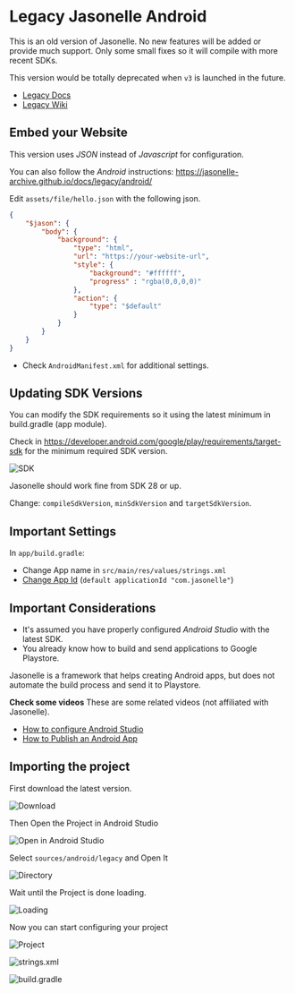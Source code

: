 # Legacy Jasonelle Android

This is an old version of Jasonelle. No new features will be added or provide much support.
Only some small fixes so it will compile with more recent SDKs.

This version would be totally deprecated when `v3` is launched in the future.

- [Legacy Docs](https://jasonelle-archive.github.io/docs/legacy/)
- [Legacy Wiki](https://github.com/jasonelle-archive/jasonelle-v2/wiki)

## Embed your Website

This version uses *JSON* instead of *Javascript* for configuration.

You can also follow the _Android_ instructions: https://jasonelle-archive.github.io/docs/legacy/android/

Edit `assets/file/hello.json` with the following json.

```json
{
    "$jason": {
        "body": {
            "background": {
                "type": "html",
                "url": "https://your-website-url",
                "style": {
                    "background": "#ffffff",
                    "progress" : "rgba(0,0,0,0)"
                },
                "action": {
                    "type": "$default"
                }
            }
        }
    }
}
```

- Check `AndroidManifest.xml` for additional settings.

## Updating SDK Versions

You can modify the SDK requirements so it using the latest minimum in build.gradle (app module).

Check in https://developer.android.com/google/play/requirements/target-sdk for the minimum
required SDK version.

![SDK](https://github.com/jasonelle/jasonelle/assets/292738/3159f09b-5447-4016-9233-bf8d25baf501)

Jasonelle should work fine from SDK 28 or up.

Change: `compileSdkVersion`, `minSdkVersion` and `targetSdkVersion`.

## Important Settings

In `app/build.gradle`:

- Change App name in `src/main/res/values/strings.xml`
- [Change App Id](https://developer.android.com/studio/build/application-id?hl=es-419) (`default applicationId "com.jasonelle"`)

## Important Considerations

- It's assumed you have properly configured _Android Studio_ with the latest SDK.
- You already know how to build and send applications to Google Playstore.

Jasonelle is a framework that helps creating Android apps, but does not automate the build process and send it to Playstore.

**Check some videos**
These are some related videos (not affiliated with Jasonelle).

- [How to configure Android Studio]( https://www.youtube.com/watch?si=AbRVMfpAaR1HUQFW)
- [How to Publish an Android App](https://www.youtube.com/watch?v=DNXME6ANmR4)

## Importing the project

First download the latest version.

![Download](https://github.com/jasonelle/jasonelle/assets/292738/cb7f2635-2462-4dd8-a93f-06cf32b8b143)

Then Open the Project in Android Studio

![Open in Android Studio](https://github.com/jasonelle/jasonelle/assets/292738/dd3ec0d8-968b-4ab2-a5e6-5b4e4f7cbb13)

Select `sources/android/legacy` and Open It

![Directory](https://github.com/jasonelle/jasonelle/assets/292738/9d4fefd4-fd8c-4301-922e-53c045879a5c)

Wait until the Project is done loading.

![Loading](https://github.com/jasonelle/jasonelle/assets/292738/76425be5-d059-456f-b8e8-6883ee5664e0)

Now you can start configuring your project

![Project](https://github.com/jasonelle/jasonelle/assets/292738/fa098a70-c4c1-462c-ae68-d0276e5c15eb)


![strings.xml](https://github.com/jasonelle/jasonelle/assets/292738/779d2da8-0914-4062-9eab-5de050cf094c)

![build.gradle](https://github.com/jasonelle/jasonelle/assets/292738/b4badd9d-800c-4607-b7b3-471874530bc0)
